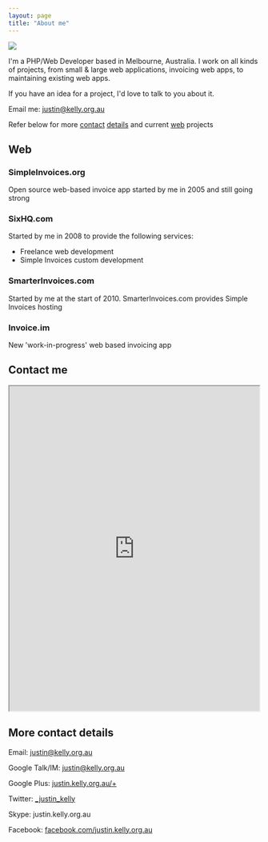 ```yaml
---
layout: page
title: "About me"
---
```


![](http://justin.kelly.org.au/resume_files/author.png)

I'm a PHP/Web Developer based in Melbourne, Australia.  I work on all kinds of projects, from small & large web applications, invoicing web apps, to maintaining existing web apps.

If you have an idea for a project, I'd love to talk to you about it.

Email me: <a href="mailto:justin@kelly.org.au">justin@kelly.org.au</a>

Refer below for more [contact](#contact_form) [details](#contact_details) and current [web](#web) projects

<a id="web"></a>

## Web

### SimpleInvoices.org

Open source web-based invoice app started by me in 2005 and still going strong

### SixHQ.com

Started by me in 2008 to provide the following services:

* Freelance web development
* Simple Invoices custom development

### SmarterInvoices.com

Started by me at the start of 2010. SmarterInvoices.com provides Simple Invoices hosting

### Invoice.im

New 'work-in-progress' web based invoicing app 

<a id="contact_form"></a>

## Contact me

<iframe width="500px" height="650px" src="http://justin.kelly.org.au/contact.php"><br /></iframe>

<a id="contact_details"></a>

## More contact details

Email: <a href="mailto:justin@kelly.org.au">justin@kelly.org.au</a>

Google Talk/IM: <a href="mailto:justin@kelly.org.au">justin@kelly.org.au</a>

Google Plus: <a href="http://justin.kelly.org.au/+">justin.kelly.org.au/+</a>

Twitter: <a href="http://twitter.com/_justin_kelly">_justin_kelly</a>

Skype: justin.kelly.org.au

Facebook: <a href="http://facebook.com/justin.kelly.org.au">facebook.com/justin.kelly.org.au</a>
